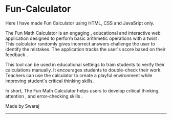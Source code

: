 # Fun-Calculator

Here I have made Fun Calculator using HTML, CSS and JavaSript only.

The Fun Math Calculator is an engaging , educational and interactive web application designed to perform basic arithmetic operations with a twist . This calculator randomly gives incorrect answers 
 challenge the user to identify the mistakes. The application tracks the user's score based on their feedback .

This tool can be used in educational settings to train students to verify their calculations manually. It encourages students to double-check their work. Teachers can use the calculator to create a playful environment while improving student's critical thinking skills.

In short, The Fun Math Calculator helps users to develop critical thinking, attention , and error-checking skills .

Made by Swaraj

<hr>
